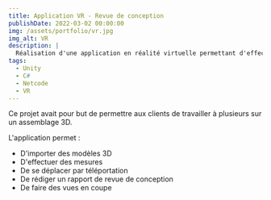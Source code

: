 ```yaml
---
title: Application VR - Revue de conception
publishDate: 2022-03-02 00:00:00
img: /assets/portfolio/vr.jpg
img_alt: VR
description: |
  Réalisation d'une application en réalité virtuelle permettant d'effectuer une revue de conception
tags:
  - Unity
  - C#
  - Netcode
  - VR
---
```


Ce projet avait pour but de permettre aux clients de travailler à plusieurs sur un assemblage 3D.

L'application permet : 
* D'importer des modèles 3D
* D'effectuer des mesures
* De se déplacer par téléportation
* De rédiger un rapport de revue de conception
* De faire des vues en coupe